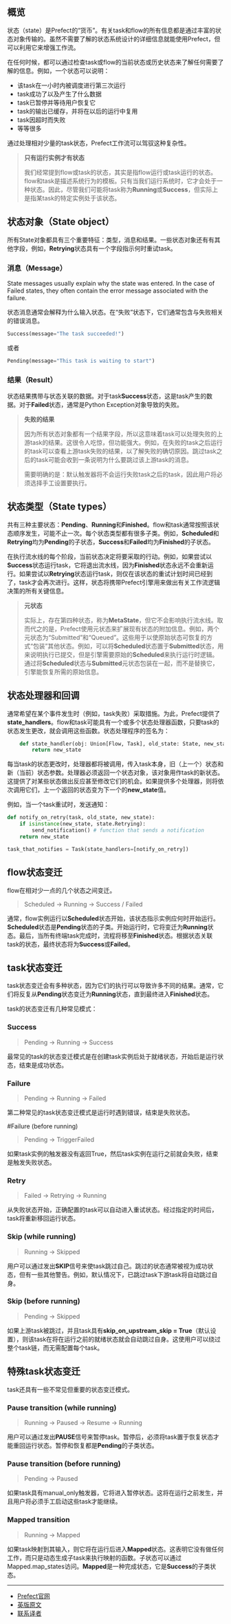 ## 概览

状态（state）是Prefect的“货币”。有关task和flow的所有信息都是通过丰富的状态对象传输的。虽然不需要了解的状态系统设计的详细信息就能使用Prefect，但可以利用它来增强工作流。

在任何时候，都可以通过检查task或flow的当前状态或历史状态来了解任何需要了解的信息。例如，一个状态可以说明：

 - 该task在一小时内被调度进行第三次运行
 - task成功了以及产生了什么数据
 - task已暂停并等待用户恢复它
 - task的输出已缓存，并将在以后的运行中复用
 - task因超时而失败
 - 等等很多

通过处理相对少量的task状态，Prefect工作流可以驾驭这种复杂性。

> 
> **只有运行实例才有状态**
> 
> 我们经常提到flow或task的状态，其实是指flow运行或task运行的状态。flow和task是描述系统行为的模板。只有当我们运行系统时，它才会处于一种状态。因此，尽管我们可能将task称为**Running**或**Success**，但实际上是指某task的特定实例处于该状态。
> 

## 状态对象（State object）

所有State对象都具有三个重要特征：类型，消息和结果。一些状态对象还有有其他字段，例如，**Retrying**状态具有一个字段指示何时重试task。

### 消息（Message）

State messages usually explain why the state was entered. In the case of Failed states, they often contain the error message associated with the failure.

状态消息通常会解释为什么输入状态。在“失败”状态下，它们通常包含与失败相关的错误消息。

````Python
Success(message="The task succeeded!")
````

或者

````Python
Pending(message="This task is waiting to start")
````

### 结果（Result）

状态结果携带与状态关联的数据。对于task**Success**状态，这是task产生的数据。对于**Failed**状态，通常是Python Exception对象导致的失败。

> 
> **失败的结果**
> 
> 因为所有状态对象都有一个结果字段，所以这意味着task可以处理失败的上游task的结果。这很令人吃惊，但功能强大。例如，在失败的task之后运行的task可以查看上游task失败的结果，以了解失败的确切原因。跳过task之后的task可能会收到一条说明为什么要跳过该上游task的消息。
> 
> 需要明确的是：默认触发器将不会运行失败task之后的task，因此用户将必须选择手工设置要执行。
> 

## 状态类型（State types）

共有三种主要状态：**Pending**、**Running**和**Finished**。flow和task通常按照该状态顺序发生，可能不止一次。每个状态类型都有很多子类。例如，**Scheduled**和**Retrying**均为**Pending**的子状态，**Success**和**Failed**均为**Finished**的子状态。

在执行流水线的每个阶段，当前状态决定将要采取的行动。例如，如果尝试以**Success**状态运行task，它将退出流水线，因为**Finished**状态永远不会重新运行。如果尝试以**Retrying**状态运行task，则仅在该状态的重试计划时间已经到了，task才会再次进行。这样，状态将携带Prefect引擎用来做出有关工作流逻辑决策的所有关键信息。

> 
> **元状态**
> 
> 实际上，存在第四种状态，称为**MetaState**，但它不会影响执行流水线。取而代之的是，Prefect使用元状态来扩展现有状态的附加信息。例如，两个元状态为“Submitted”和“Queued​​”。这些用于以使原始状态可恢复的方式“包装”其他状态。例如，可以将**Scheduled**状态置于**Submitted**状态，用来说明执行已提交，但是引擎需要原始的**Scheduled**来执行运行时逻辑。通过将**Scheduled**状态与**Submitted**元状态包装在一起，而不是替换它，引擎能恢复所需的原始信息。
> 

## 状态处理器和回调

通常希望在某个事件发生时（例如，task失败）采取措施。为此，Prefect提供了**state_handlers**。flow和task可能具有一个或多个状态处理器函数，只要task的状态发生更改，就会调用这些函数。状态处理程序的签名为：

````Python
    def state_handler(obj: Union[Flow, Task], old_state: State, new_state: State) -> State:
        return new_state
````

每当task的状态更改时，处理器都将被调用，传入task本身，旧（上一个）状态和新（当前）状态参数。处理器必须返回一个状态对象，该对象用作task的新状态。这提供了对某些状态做出反应甚至修改它们的机会。如果提供多个处理器，则将依次调用它们，上一个返回的状态变为下一个的**new_state**值。

例如，当一个task重试时，发送通知：

````Python
def notify_on_retry(task, old_state, new_state):
    if isinstance(new_state, state.Retrying):
        send_notification() # function that sends a notification
    return new_state

task_that_notifies = Task(state_handlers=[notify_on_retry])
````

## flow状态变迁

flow在相对少一点的几个状态之间变迁。

> 
> Scheduled -> Running -> Success / Failed
> 

通常，flow实例运行以**Scheduled**状态开始，该状态指示实例应何时开始运行。**Scheduled**状态是**Pending**状态的子类。开始运行时，它将变迁为**Running**状态。最后，当所有终端task完成时，流程将移至**Finished**状态。根据状态关联task的状态，最终状态将为**Success**或**Failed**。

## task状态变迁

task状态变迁会有多种状态，因为它们的执行可以导致许多不同的结果。通常，它们将反复从**Pending**状态变迁为**Running**状态，直到最终进入**Finished**状态。

task的状态变迁有几种常见模式：

### Success

> 
> Pending -> Running -> Success
> 

最常见的task的状态变迁模式是在创建task实例后处于就绪状态，开始后是运行状态，结束是成功状态。

### Failure

> 
> Pending -> Running -> Failed
> 

第二种常见的task状态变迁模式是运行时遇到错误，结束是失败状态。

#Failure (before running)

> 
> Pending -> TriggerFailed
> 

如果task实例的触发器没有返回True，然后task实例在运行之前就会失败，结束是触发失败状态。

### Retry

> 
> Failed -> Retrying -> Running
> 

从失败状态开始，正确配置的task可以自动进入重试状态。经过指定的时间后，task将重新移回运行状态。

### Skip (while running)

> 
> Running -> Skipped
> 

用户可以通过发出**SKIP**信号来使task跳过自己。跳过的状态通常被视为成功状态，但有一些其他警告。例如，默认情况下，已跳过task下游task将自动跳过自身。

### Skip (before running)

> 
> Pending -> Skipped
> 

如果上游task被跳过，并且task具有**skip_on_upstream_skip = True**（默认设置），则该task在将在运行之前的就绪状态就会自动跳过自身。这使用户可以绕过整个task链，而无需配置每个task。

## 特殊task状态变迁

task还具有一些不常见但重要的状态变迁模式。


### Pause transition (while running)

> 
> Running -> Paused -> Resume -> Running
> 

用户可以通过发出**PAUSE**信号来暂停task。暂停后，必须将task置于恢复状态才能重回运行状态。暂停和恢复都是**Pending**的子类状态。

### Pause transition (before running)

> 
> Pending -> Paused
> 

如果task具有manual_only触发器，它将进入暂停状态。这将在运行之前发生，并且用户将必须手工启动这些task才能继续。

### Mapped transition

> 
> Running -> Mapped
> 

如果task映射到其输入，则它将在运行后进入**Mapped**状态。这表明它没有做任何工作，而只是动态生成子task来执行映射的函数。子状态可以通过Mapped.map_states访问。**Mapped**是一种完成状态，它是**Success**的子类状态。

***

- [Prefect官网](https://www.prefect.io/)
- [英版原文](https://docs.prefect.io/core/concepts/states.html)
- [联系译者](https://github.com/listen-lavender)
